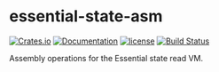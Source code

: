 # essential-state-asm

[![Crates.io][crates-badge]][crates-url]
[![Documentation][docs-badge]][docs-url]
[![license][apache-badge]][apache-url]
[![Build Status][actions-badge]][actions-url]

[crates-badge]: https://img.shields.io/crates/v/essential-state-asm.svg
[crates-url]: https://crates.io/crates/essential-state-asm
[docs-badge]: https://docs.rs/essential-state-asm/badge.svg
[docs-url]: https://docs.rs/essential-state-asm
[apache-badge]: https://img.shields.io/badge/license-APACHE-blue.svg
[apache-url]: LICENSE
[actions-badge]: https://github.com/essential-contributions/essential-base/workflows/ci/badge.svg
[actions-url]:https://github.com/essential-contributions/essential-base/actions

Assembly operations for the Essential state read VM.